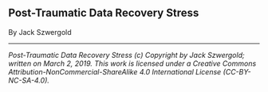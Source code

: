 ## Post-Traumatic Data Recovery Stress

By Jack Szwergold



***

*Post-Traumatic Data Recovery Stress (c) Copyright by Jack Szwergold; written on March 2, 2019. This work is licensed under a Creative Commons Attribution-NonCommercial-ShareAlike 4.0 International License (CC-BY-NC-SA-4.0).*